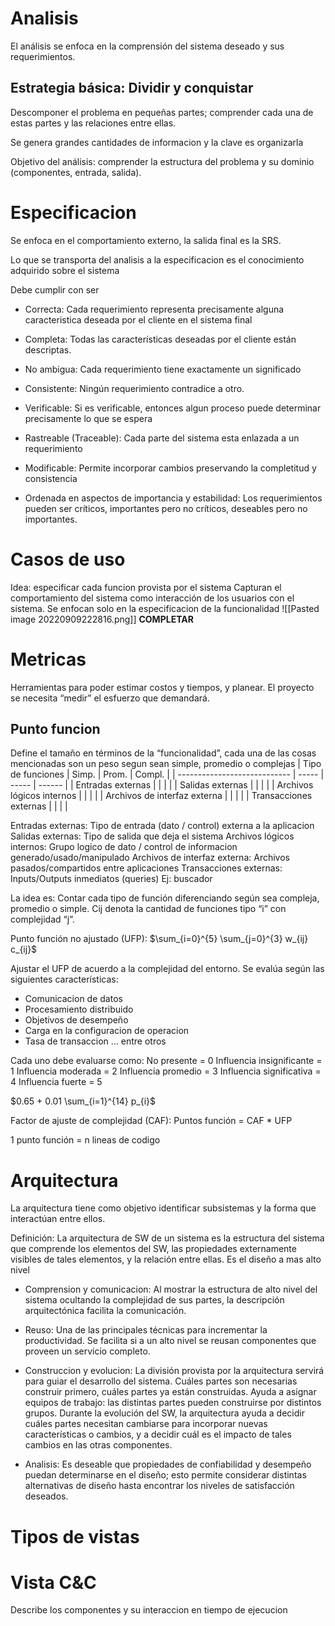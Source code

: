 # Analisis
El análisis se enfoca en la comprensión del sistema deseado y
sus requerimientos.

## Estrategia básica: Dividir y conquistar
Descomponer el problema en pequeñas partes; comprender
cada una de estas partes y las relaciones entre ellas.

Se genera grandes cantidades de informacion y la clave es organizarla

Objetivo del análisis: comprender la estructura del problema y su
dominio (componentes, entrada, salida).

# Especificacion
Se enfoca en el comportamiento externo, la salida final es la SRS.

Lo que se transporta del analisis a la especificacion es el conocimiento adquirido sobre el sistema

Debe cumplir con ser
* Correcta: Cada requerimiento representa precisamente alguna caracteristica deseada por el cliente en el sistema final

* Completa: Todas las características deseadas por el cliente están descriptas.
* No ambigua: Cada requerimiento tiene exactamente un significado
* Consistente: Ningún requerimiento contradice a otro.
* Verificable: Si es verificable, entonces algun proceso puede determinar precisamente lo que se espera
* Rastreable (Traceable): Cada parte del sistema esta enlazada a un requerimiento
* Modificable: Permite incorporar cambios preservando la completitud y consistencia
* Ordenada en aspectos de importancia y estabilidad: Los requerimientos pueden ser críticos, importantes pero no críticos, deseables pero no importantes.

# Casos de uso
Idea: especificar cada funcion provista por el sistema
Capturan el comportamiento del sistema como interacción de los usuarios con el sistema. Se enfocan solo en la especificacion de la funcionalidad 
![[Pasted image 20220909222816.png]]
**COMPLETAR**
# Metricas
Herramientas para poder estimar costos y tiempos, y planear. El proyecto se necesita
“medir” el esfuerzo que demandará.

## Punto funcion
Define el tamaño en términos de la “funcionalidad”, cada una de las cosas mencionadas son un peso segun sean simple, promedio o complejas
| Tipo de funciones            | Simp. | Prom. | Compl. |
| ---------------------------- | ----- | ----- | ------ |
| Entradas externas            |       |       |        |
| Salidas externas             |       |       |        |
| Archivos lógicos internos    |       |       |        |
| Archivos de interfaz externa |       |       |        |
| Transacciones externas       |       |       |        |

Entradas externas: Tipo de entrada (dato / control) externa a la aplicacion
Salidas externas: Tipo de salida que deja el sistema
Archivos lógicos internos: Grupo logico de dato / control de informacion generado/usado/manipulado
Archivos de interfaz externa: Archivos pasados/compartidos entre aplicaciones
Transacciones externas: Inputs/Outputs inmediatos (queries) Ej: buscador

La idea es:
Contar cada tipo de función diferenciando según sea compleja,
promedio o simple. 
Cij denota la cantidad de funciones tipo “i” con complejidad “j”.

Punto función no ajustado (UFP):
$\sum_{i=0}^{5} \sum_{j=0}^{3} w_{ij} c_{ij}$

Ajustar el UFP de acuerdo a la complejidad del entorno. Se evalúa según las siguientes características:
* Comunicacion de datos
* Procesamiento distribuido
* Objetivos de desempeño
* Carga en la configuracion de operacion
* Tasa de transaccion
... entre otros

Cada uno debe evaluarse como:
No presente = 0
Influencia insignificante = 1
Influencia moderada = 2
Influencia promedio = 3
Influencia significativa = 4
Influencia fuerte = 5

$0.65 + 0.01 \sum_{i=1}^{14} p_{i}$

Factor de ajuste de complejidad (CAF):
Puntos función = CAF * UFP

1 punto función = n lineas de codigo

# Arquitectura
La arquitectura tiene como objetivo identificar subsistemas y la forma que interactúan entre ellos.

Definición: La arquitectura de SW de un sistema es la estructura del sistema que comprende los elementos del SW, las propiedades externamente visibles de tales elementos, y la relación entre ellas. Es el diseño a mas alto nivel

* Comprension y comunicacion: Al mostrar la estructura de alto nivel del sistema ocultando la complejidad de sus partes, la descripción arquitectónica facilita la comunicación.

* Reuso: Una de las principales técnicas para incrementar la productividad. Se facilita si a un alto nivel se reusan componentes que proveen un servicio completo.
* Construccion y evolucion: La división provista por la arquitectura servirá para guiar el desarrollo del sistema. Cuáles partes son necesarias construir primero, cuáles partes ya están construidas. Ayuda a asignar equipos de trabajo: las distintas partes pueden construirse por distintos grupos. Durante la evolución del SW, la arquitectura ayuda a decidir cuáles partes necesitan cambiarse para incorporar nuevas características o cambios, y a decidir cuál es el impacto de tales cambios en las otras componentes.
* Analisis: Es deseable que propiedades de confiabilidad y desempeño puedan determinarse en el diseño; esto permite considerar distintas alternativas de diseño hasta encontrar los niveles de satisfacción deseados.

# Tipos de vistas

# Vista C&C
Describe los componentes y su interaccion en tiempo de ejecucion



